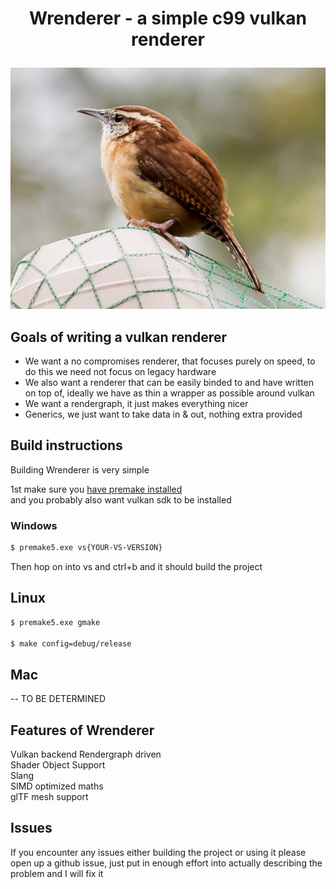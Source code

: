# <p style="text-align:center">Wrenderer - a simple c99 vulkan renderer</p>  

<div align="center">
<img src="assets/testImages/birb.png" alt="wren"></img>
</div>

## Goals of writing a vulkan renderer

- We want a no compromises renderer, that focuses purely on speed, to do this we need not focus on legacy hardware  
- We also want a renderer that can be easily binded to and have written on top of, ideally we have as thin a wrapper as possible around vulkan  
- We want a rendergraph, it just makes everything nicer
- Generics, we just want to take data in & out, nothing extra provided  

## Build instructions

Building Wrenderer is very simple

1st make sure you [have premake installed](https://premake.github.io/)  
and you probably also want vulkan sdk to be installed

### Windows

```sh
$ premake5.exe vs{YOUR-VS-VERSION}
```

Then hop on into vs and ctrl+b and it should build the project

## Linux

```sh
$ premake5.exe gmake

$ make config=debug/release
```

## Mac

-- TO BE DETERMINED

## Features of Wrenderer

Vulkan backend
Rendergraph driven  
Shader Object Support  
Slang  
SIMD optimized maths  
glTF mesh support

## Issues

If you encounter any issues either building the project or using it please open up a github issue, just put in enough effort into actually describing the problem and I will fix it  
